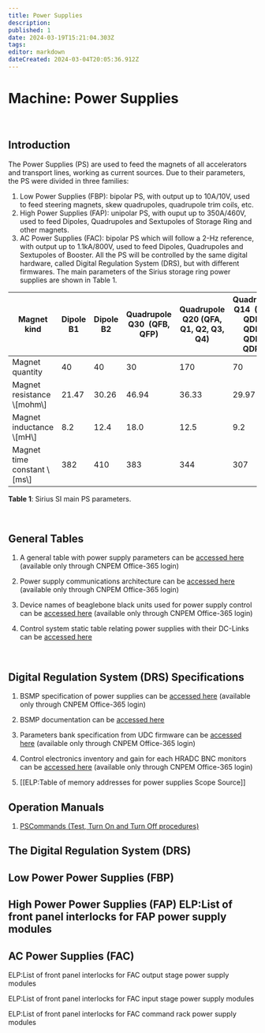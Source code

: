 ```yaml
---
title: Power Supplies
description: 
published: 1
date: 2024-03-19T15:21:04.303Z
tags: 
editor: markdown
dateCreated: 2024-03-04T20:05:36.912Z
---
```


# Machine: Power Supplies 

<br />

## Introduction

The Power Supplies (PS) are used to feed the magnets of all accelerators and transport lines, working as current sources. Due to their parameters, the PS were divided in three families:

1. Low Power Supplies (FBP): bipolar PS, with output up to 10A/10V, used to feed steering magnets, skew quadrupoles, quadrupole trim coils, etc.
2. High Power Supplies (FAP): unipolar PS, with ouput up to 350A/460V, used to feed Dipoles, Quadrupoles and Sextupoles of Storage Ring and other magnets.
3. AC Power Supplies (FAC): bipolar PS which will follow a 2-Hz reference, with output up to 1.1kA/800V, used to feed Dipoles, Quadrupoles and Sextupoles of Booster. All the PS will be controlled by the same digital hardware, called Digital Regulation System (DRS), but with different firmwares. The main parameters of the Sirius storage ring power supplies are shown in Table 1.

| Magnet kind | Dipole B1 | Dipole B2 | Quadrupole Q30  (QFB, QFP) | Quadrupole Q20  (QFA, Q1, Q2, Q3, Q4) | Quadrupole Q14  (QDA, QDB1, QDB2, QDP1, QDP2) | Sextupoles |
| --- | --- | --- | --- | --- | --- | --- |
| Magnet quantity | 40 | 40 | 30 | 170 | 70 | 280 |
| Magnet resistance \\\[mohm\\\] | 21.47 | 30.26 | 46.94 | 36.33 | 29.97 | 35.22 |
| Magnet inductance \\\[mH\\\] | 8.2 | 12.4 | 18.0 | 12.5 | 9.2 | 4.6 |
| Magnet time constant \\\[ms\\\] | 382 | 410 | 383 | 344 | 307 | 131 |

**Table 1**: Sirius SI main PS parameters.

<br />

## General Tables

1. A general table with power supply parameters can be [accessed here](https://cnpemcamp.sharepoint.com/:x:/s/ELP/EaXHkq-swT5Fh3xcsyfzOZYBXkQeKtMJdefVicC7ixPrGA?e=kfB2EK) (available only through CNPEM Office-365 login)

2. Power supply communications architecture can be [accessed here](https://cnpemcamp.sharepoint.com/:b:/s/ELP/EX-JCc1IeEJIlHcrdO8KM8oB-ubBj70SJ_vJrMppO3eNqg?e=fhZDea) (available only through CNPEM Office-365 login)

3. Device names of beaglebone black units used for power supply control can be [accessed here](https://docs.google.com/spreadsheets/d/11s11bqsI3l0wYF6fTtViMb_c2Ei8N1JVJgPSj-4318M/edit#gid=0) (available only through CNPEM Office-365 login)

4. Control system static table relating power supplies with their DC-Links can be [accessed here](http://10.0.38.42/control-system-constants/pwrsupply/bsmp-dclink.txt)

<br />

## Digital Regulation System (DRS) Specifications

1. BSMP specification of power supplies can be [accessed here](https://cnpemcamp.sharepoint.com/:x:/s/sei/EdwpNtZ1QItBlvEjc5j_REcBspYu9GkjKm64YNPe8026_Q?e=FDM0L6) (available only through CNPEM Office-365 login)

2. BSMP documentation can be [accessed here](https://github.com/lnls-sirius/libbsmp/blob/master/doc/protocol_v2-30_en_US.pdf)

3. Parameters bank specification from UDC firmware can be [accessed here](https://cnpemcamp.sharepoint.com/:x:/s/sei/EVsxmc1S2ylMhxGyE5-5oCoBq9jJeH2PzsrV10rLivgQUA?e=J6a0Vn) (available only through CNPEM Office-365 login)

4. Control electronics inventory and gain for each HRADC BNC monitors can be [accessed here](https://cnpemcamp.sharepoint.com/:x:/s/sei/EaAeezMA8i1Hm8MHQzqVaEABG2J15RDl3fdHqNfVvZBn6w?e=6b1BKl) (available only through CNPEM Office-365 login)

5. [[ELP:Table of memory addresses for power supplies Scope Source]]

## Operation Manuals
1. [PSCommands (Test, Turn On and Turn Off procedures)](https://cnpemcamp.sharepoint.com/:b:/s/Comissionamento/EQCxIhA6GShAkEJbe4KKDgUBayx3xv0_wAYxhTTrRQlRhA?e=UZ0KIk)

## The Digital Regulation System (DRS)

## Low Power Power Supplies (FBP)

## High Power Power Supplies (FAP) ELP:List of front panel interlocks for FAP power supply modules

## AC Power Supplies (FAC)

ELP:List of front panel interlocks for FAC output stage power supply modules

ELP:List of front panel interlocks for FAC input stage power supply modules

ELP:List of front panel interlocks for FAC command rack power supply modules